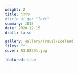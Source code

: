 ```yaml
---
weight: 2
title: איסלנד
#title_align: "left"
summary: 2015 
date: 2020-12-15
draft: false

gallery: gallery/Travel/Iceland
files: "*"
cover: R3102391.jpg

featured: true

---
```

